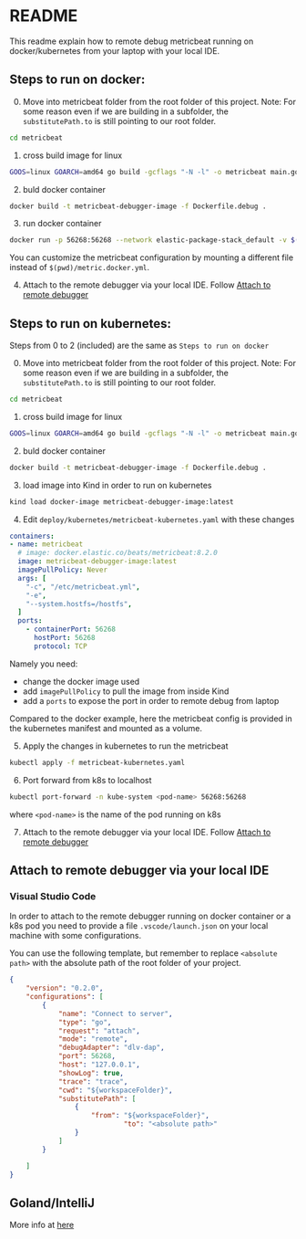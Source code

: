 # README

This readme explain how to remote debug metricbeat running on docker/kubernetes from your laptop with your local IDE.

## Steps to run on docker:

0. Move into metricbeat folder from the root folder of this project. Note: For some reason even if we are building in a subfolder, the `substitutePath.to`  is still pointing to our root folder.

```bash
cd metricbeat
```

1. cross build image for linux

```bash
GOOS=linux GOARCH=amd64 go build -gcflags "-N -l" -o metricbeat main.go
```

2. buld docker container

```bash
docker build -t metricbeat-debugger-image -f Dockerfile.debug .
```

3. run docker container

```bash
docker run -p 56268:56268 --network elastic-package-stack_default -v $(pwd)/metric.docker.yml:/usr/share/metricbeat/metricbeat.yml metricbeat-debugger-image -c /usr/share/metricbeat/metricbeat.yml -e
```

You can customize the metricbeat configuration by mounting a different file instead of `$(pwd)/metric.docker.yml`.

4. Attach to the remote debugger via your local IDE. Follow [Attach to remote debugger](./README.md#attach-to-remote-debugger-via-your-local-ide)


## Steps to run on kubernetes:

Steps from 0 to 2 (included) are the same as `Steps to run on docker`

0. Move into metricbeat folder from the root folder of this project. Note: For some reason even if we are building in a subfolder, the `substitutePath.to`  is still pointing to our root folder.

```bash
cd metricbeat
```

1. cross build image for linux

```bash
GOOS=linux GOARCH=amd64 go build -gcflags "-N -l" -o metricbeat main.go
```

2. buld docker container

```bash
docker build -t metricbeat-debugger-image -f Dockerfile.debug .
```

3. load image into Kind in order to run on kubernetes

```bash
kind load docker-image metricbeat-debugger-image:latest
```

4. Edit `deploy/kubernetes/metricbeat-kubernetes.yaml` with these changes

```yaml
containers:
- name: metricbeat
  # image: docker.elastic.co/beats/metricbeat:8.2.0
  image: metricbeat-debugger-image:latest
  imagePullPolicy: Never
  args: [
    "-c", "/etc/metricbeat.yml",
    "-e",
    "--system.hostfs=/hostfs",
  ]
  ports:
    - containerPort: 56268
      hostPort: 56268
      protocol: TCP
```

Namely you need:
- change the docker image used
- add `imagePullPolicy` to pull the image from inside Kind
- add a `ports` to expose the port in order to remote debug from laptop

Compared to the docker example, here the metricbeat config is provided in the kubernetes manifest and mounted as a volume.

5. Apply the changes in kubernetes to run the metricbeat

```bash
kubectl apply -f metricbeat-kubernetes.yaml
```

6. Port forward from k8s to localhost

```bash
kubectl port-forward -n kube-system <pod-name> 56268:56268
```

where `<pod-name>` is the name of the pod running on k8s

7. Attach to the remote debugger via your local IDE. Follow [Attach to remote debugger](./README.md#attach-to-remote-debugger-via-your-local-ide)


## Attach to remote debugger via your local IDE

### Visual Studio Code
In order to attach to the remote debugger running on docker container or a k8s pod you need to provide a file `.vscode/launch.json` on your local machine with some configurations.

You can use the following template, but remember to replace `<absolute path>` with the absolute path of the root folder of your project.

```json
{
    "version": "0.2.0",
    "configurations": [
        {
            "name": "Connect to server",
            "type": "go",
            "request": "attach",
            "mode": "remote",
            "debugAdapter": "dlv-dap",
            "port": 56268,
            "host": "127.0.0.1",
            "showLog": true,
            "trace": "trace",
            "cwd": "${workspaceFolder}",
            "substitutePath": [
                {
	                "from": "${workspaceFolder}",
					        "to": "<absolute path>"
                }
            ]
        }

    ]
}
```

## Goland/IntelliJ
More info at [here](https://www.jetbrains.com/help/go/attach-to-running-go-processes-with-debugger.html#attach-to-a-process-on-a-remote-machine)
